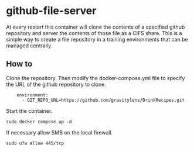 # github-file-server
At every restart this container will clone the contents of a specified github repository and server the contents of those file as a CIFS share.  This is a simple way to create a file repository in a training environments that can be managed centrally.

## How to
Clone the repository.  Then modify the docker-compose.yml file to specify the URL of the github repository to clone.

```
    environment:
      - GIT_REPO_URL=https://github.com/gravitylens/DrinkRecipes.git
```

Start the container.

```
sudo docker compose up -d
```

If necessary allow SMB on the local firewall.

```
sudo ufw allow 445/tcp
```

